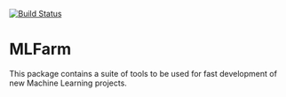 [![Build Status](https://dev.azure.com/mlfarm/mlfarm/_apis/build/status/MLFarm.CI.Test?branchName=release)](https://dev.azure.com/mlfarm/mlfarm/_build/latest?definitionId=1&branchName=release)

# MLFarm

This package contains a suite of tools to be used for fast development of new Machine Learning projects.